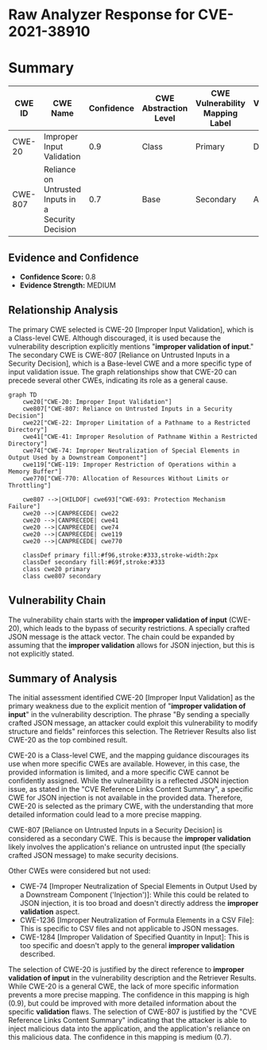 # Raw Analyzer Response for CVE-2021-38910

# Summary
| CWE ID | CWE Name | Confidence | CWE Abstraction Level | CWE Vulnerability Mapping Label | CWE-Vulnerability Mapping Notes |
|---|---|---|---|---|---|
| CWE-20 | Improper Input Validation | 0.9 | Class | Primary | Discouraged |
| CWE-807 | Reliance on Untrusted Inputs in a Security Decision | 0.7 | Base | Secondary | Allowed |

## Evidence and Confidence

*   **Confidence Score:** 0.8
*   **Evidence Strength:** MEDIUM

## Relationship Analysis
The primary CWE selected is CWE-20 [Improper Input Validation], which is a Class-level CWE. Although discouraged, it is used because the vulnerability description explicitly mentions "**improper validation of input**." The secondary CWE is CWE-807 [Reliance on Untrusted Inputs in a Security Decision], which is a Base-level CWE and a more specific type of input validation issue. The graph relationships show that CWE-20 can precede several other CWEs, indicating its role as a general cause.

```mermaid
graph TD
    cwe20["CWE-20: Improper Input Validation"]
    cwe807["CWE-807: Reliance on Untrusted Inputs in a Security Decision"]
    cwe22["CWE-22: Improper Limitation of a Pathname to a Restricted Directory"]
    cwe41["CWE-41: Improper Resolution of Pathname Within a Restricted Directory"]
    cwe74["CWE-74: Improper Neutralization of Special Elements in Output Used by a Downstream Component"]
    cwe119["CWE-119: Improper Restriction of Operations within a Memory Buffer"]
    cwe770["CWE-770: Allocation of Resources Without Limits or Throttling"]

    cwe807 -->|CHILDOF| cwe693["CWE-693: Protection Mechanism Failure"]
    cwe20 -->|CANPRECEDE| cwe22
    cwe20 -->|CANPRECEDE| cwe41
    cwe20 -->|CANPRECEDE| cwe74
    cwe20 -->|CANPRECEDE| cwe119
    cwe20 -->|CANPRECEDE| cwe770

    classDef primary fill:#f96,stroke:#333,stroke-width:2px
    classDef secondary fill:#69f,stroke:#333
    class cwe20 primary
    class cwe807 secondary
```

## Vulnerability Chain
The vulnerability chain starts with the **improper validation of input** (CWE-20), which leads to the bypass of security restrictions. A specially crafted JSON message is the attack vector. The chain could be expanded by assuming that the **improper validation** allows for JSON injection, but this is not explicitly stated.

## Summary of Analysis
The initial assessment identified CWE-20 [Improper Input Validation] as the primary weakness due to the explicit mention of "**improper validation of input**" in the vulnerability description. The phrase "By sending a specially crafted JSON message, an attacker could exploit this vulnerability to modify structure and fields" reinforces this selection. The Retriever Results also list CWE-20 as the top combined result.

CWE-20 is a Class-level CWE, and the mapping guidance discourages its use when more specific CWEs are available. However, in this case, the provided information is limited, and a more specific CWE cannot be confidently assigned. While the vulnerability is a reflected JSON injection issue, as stated in the "CVE Reference Links Content Summary", a specific CWE for JSON injection is not available in the provided data. Therefore, CWE-20 is selected as the primary CWE, with the understanding that more detailed information could lead to a more precise mapping.

CWE-807 [Reliance on Untrusted Inputs in a Security Decision] is considered as a secondary CWE. This is because the **improper validation** likely involves the application's reliance on untrusted input (the specially crafted JSON message) to make security decisions.

Other CWEs were considered but not used:

*   CWE-74 [Improper Neutralization of Special Elements in Output Used by a Downstream Component ('Injection')]: While this could be related to JSON injection, it is too broad and doesn't directly address the **improper validation** aspect.
*   CWE-1236 [Improper Neutralization of Formula Elements in a CSV File]: This is specific to CSV files and not applicable to JSON messages.
*   CWE-1284 [Improper Validation of Specified Quantity in Input]: This is too specific and doesn't apply to the general **improper validation** described.

The selection of CWE-20 is justified by the direct reference to **improper validation of input** in the vulnerability description and the Retriever Results. While CWE-20 is a general CWE, the lack of more specific information prevents a more precise mapping. The confidence in this mapping is high (0.9), but could be improved with more detailed information about the specific **validation** flaws.
The selection of CWE-807 is justified by the "CVE Reference Links Content Summary" indicating that the attacker is able to inject malicious data into the application, and the application's reliance on this malicious data. The confidence in this mapping is medium (0.7).